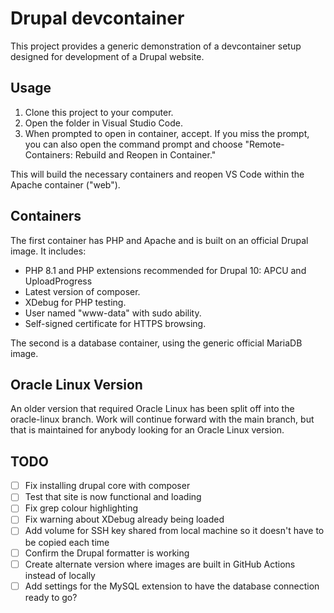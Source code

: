 # Drupal devcontainer

This project provides a generic demonstration of a devcontainer setup designed for development of a Drupal website.

## Usage

1. Clone this project to your computer.
1. Open the folder in Visual Studio Code.
1. When prompted to open in container, accept. If you miss the prompt, you can also open the command prompt and choose "Remote-Containers: Rebuild and Reopen in Container."

This will build the necessary containers and reopen VS Code within the Apache container ("web").

## Containers

The first container has PHP and Apache and is built on an official Drupal image. It includes:

- PHP 8.1 and PHP extensions recommended for Drupal 10: APCU and UploadProgress
- Latest version of composer.
- XDebug for PHP testing.
- User named "www-data" with sudo ability.
- Self-signed certificate for HTTPS browsing.

The second is a database container, using the generic official MariaDB image.

## Oracle Linux Version

An older version that required Oracle Linux has been split off into the oracle-linux branch. Work will continue forward with the main branch, but that is maintained for anybody looking for an Oracle Linux version.

## TODO

- [ ] Fix installing drupal core with composer
- [ ] Test that site is now functional and loading
- [ ] Fix grep colour highlighting
- [ ] Fix warning about XDebug already being loaded
- [ ] Add volume for SSH key shared from local machine so it doesn't have to be copied each time
- [ ] Confirm the Drupal formatter is working
- [ ] Create alternate version where images are built in GitHub Actions instead of locally
- [ ] Add settings for the MySQL extension to have the database connection ready to go?
